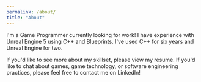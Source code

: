 ```yaml
---
permalink: /about/
title: "About"
---
```


I'm a Game Programmer currently looking for work! I have experience with Unreal Engine 5 using C++ and Blueprints.
I've used C++ for six years and Unreal Engine for two.

If you'd like to see more about my skillset, please view my resume. If you'd like to chat about games, game technology, 
or software engineering practices, please feel free to contact me on LinkedIn!
